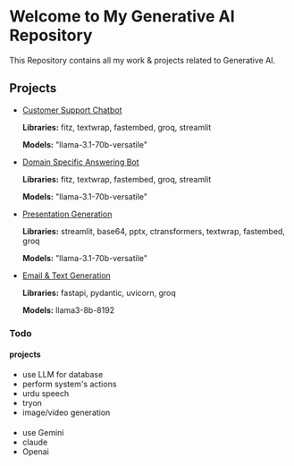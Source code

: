 # Welcome to My Generative AI Repository

This Repository contains all my work & projects related to Generative AI.

## Projects

 - [Customer Support Chatbot](https://github.com/Muhammad-Usama-07/generative_ai/tree/main/Customer%20Support%20Chatbot)

   **Libraries:** fitz, textwrap, fastembed, groq, streamlit

   **Models:** "llama-3.1-70b-versatile"

 - [Domain Specific Answering Bot](https://github.com/Muhammad-Usama-07/generative_ai/tree/main/Specific%20Domain%20Answering%20Bot)

   **Libraries:** fitz, textwrap, fastembed, groq, streamlit

   **Models:** "llama-3.1-70b-versatile"

 - [Presentation Generation](https://github.com/Muhammad-Usama-07/generative_ai/tree/main/Presentation%20Generation)

   **Libraries:** streamlit, base64, pptx, ctransformers, textwrap, fastembed, groq

   **Models:** "llama-3.1-70b-versatile"

 - [Email & Text Generation](https://github.com/Muhammad-Usama-07/generative_ai/tree/main/Email%20%26%20Text%20Generation)

   **Libraries:** fastapi, pydantic, uvicorn, groq

   **Models:** llama3-8b-8192


### Todo

#### projects
- use LLM for database
- perform system's actions
- urdu speech
- tryon
- image/video generation

####
- use Gemini
- claude
- Openai
